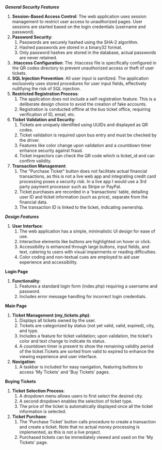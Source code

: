 ***General Security Features***



1.  **Session-Based Access Control**: The web application uses session management to restrict user access to unauthorized pages. User sessions are started based on the login credentials (username and password).
2.  **Password Security**:
    1.  Passwords are securely hashed using the SHA-2 algorithm.
    2.  Hashed passwords are stored in a binary32 format.
    3.  Only password hashes are stored in the database, actual passwords are never retained.
3.  **.htaccess Configuration**: The .htaccess file is specifically configured in the QR codes directory to prevent unauthorized access or theft of user tickets.
4.  **SQL Injection Prevention**: All user input is sanitized. The application exclusively uses stored procedures for user input fields, effectively nullifying the risk of SQL injection.
5.  **Restricted Registration Process**:
    1.  The application does not include a self-registration feature. This is a deliberate design choice to avoid the creation of fake accounts.
    2.  Registration is conducted offline at the bus ticket office, requiring verification of ID, email, etc.
6.  **Ticket Validation and Security**:
    1.  Tickets are uniquely identified using UUIDs and displayed as QR codes.
    2.  Ticket validation is required upon bus entry and must be checked by the driver.
    3.  Features like color change upon validation and a countdown timer enhance security against fraud.
    4.  Ticket inspectors can check the QR code which is ticket_id and can confirm validity.
7.  **Transaction Management**:
    1.  The "Purchase Ticket" button does not facilitate actual financial transactions, as this is not a live web app and integrating credit card processing poses a security risk. In a live app I would use a 3rd party payment processor such as Stripe or PayPal.
    2.  Ticket purchases are recorded in a 'transactions' table, detailing user ID and ticket information (such as price), separate from the financial data.
    3.  The transaction ID is linked to the ticket, indicating ownership.


***Design Features***



1.  **User Interface**:
    1.  The web application has a simple, minimalistic UI design for ease of use.
    2.  Interactive elements like buttons are highlighted on hover or click.
    3.  Accessibility is enhanced through large buttons, input fields, and text, catering to users with visual impairments or reading difficulties.
    4.  Color coding and non-textual cues are employed to aid user experience and accessibility.

**Login Page**

1.  **Functionality**:
    1.  Features a standard login form (index.php) requiring a username and password.
    2.  Includes error message handling for incorrect login credentials.

**Main Page**

1.  **Ticket Management (my_tickets.php)**:
    1.  Displays all tickets owned by the user.
    2.  Tickets are categorized by status (not yet valid, valid, expired), city, and type.
    3.  Includes a feature for ticket validation; upon validation, the ticket's color and text change to indicate its status.
    4.  A countdown timer is present to show the remaining validity period of the ticket.Tickets are sorted from valid to expired to enhance the viewing experience and user interface.
2.  **Navigation**:
    1.  A taskbar is included for easy navigation, featuring buttons to access 'My Tickets' and 'Buy Tickets' pages.

**Buying Tickets**

1.  **Ticket Selection Process**:
    1.  A dropdown menu allows users to first select the desired city.
    2.  A second dropdown enables the selection of ticket type.
    3.  The price of the ticket is automatically displayed once all the ticket information is selected.
2.  **Ticket Purchase**:
    1.  The 'Purchase Ticket' button calls procedure to create a transaction and create a ticket. Note that no actual money processing is implemented, as this is not a live project.
    2.  Purchased tickets can be immediately viewed and used on the 'My Tickets' page.
